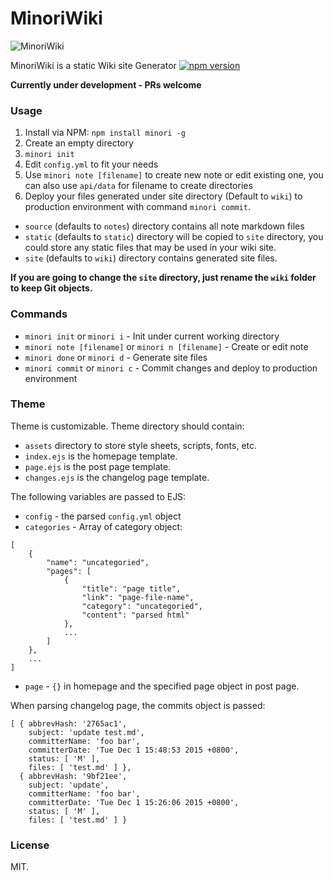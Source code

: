 # MinoriWiki

![MinoriWiki](https://raw.githubusercontent.com/phoenixlzx/MinoriWiki/c1be1e77d6f48607fd60be4727b96a18ca7d648a/misc/minori-note.jpg)

MinoriWiki is a static Wiki site Generator [![npm version](https://badge.fury.io/js/minori.svg)](http://badge.fury.io/js/minori)

**Currently under development - PRs welcome**

### Usage

1. Install via NPM: `npm install minori -g`
2. Create an empty directory
3. `minori init`
4. Edit `config.yml` to fit your needs
5. Use `minori note [filename]` to create new note or edit existing one, you can also use `api/data` for filename to create directories
6. Deploy your files generated under site directory (Default to `wiki`) to production environment with command `minori commit`.

* `source` (defaults to `notes`) directory contains all note markdown files
* `static` (defaults to `static`) directory will be copied to `site` directory, you could store any static files that may be used in your wiki site.
* `site` (defaults to `wiki`) directory contains generated site files.

**If you are going to change the `site` directory, just rename the `wiki` folder to keep Git objects.**

### Commands

* `minori init` or `minori i` - Init under current working directory
* `minori note [filename]` or `minori n [filename]` - Create or edit note
* `minori done` or `minori d` - Generate site files
* `minori commit` or `minori c` - Commit changes and deploy to production environment

### Theme

Theme is customizable. Theme directory should contain:

* `assets` directory to store style sheets, scripts, fonts, etc.
* `index.ejs` is the homepage template.
* `page.ejs` is the post page template.
* `changes.ejs` is the changelog page template.

The following variables are passed to EJS:

* `config` - the parsed `config.yml` object
* `categories` - Array of category object:
```
[
	{
		"name": "uncategoried",
		"pages": [
			{
				"title": "page title",
				"link": "page-file-name",
				"category": "uncategoried",
				"content": "parsed html"
			},
			...
		]
	},
	...
]
```
* `page` - `{}` in homepage and the specified page object in post page.

When parsing changelog page, the commits object is passed:

```
[ { abbrevHash: '2765ac1',
    subject: 'update test.md',
    committerName: 'foo bar',
    committerDate: 'Tue Dec 1 15:48:53 2015 +0800',
    status: [ 'M' ],
    files: [ 'test.md' ] },
  { abbrevHash: '9bf21ee',
    subject: 'update',
    committerName: 'foo bar',
    committerDate: 'Tue Dec 1 15:26:06 2015 +0800',
    status: [ 'M' ],
    files: [ 'test.md' ] }
```

### License

MIT.
